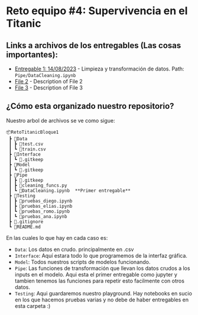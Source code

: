 # Reto equipo #4: Supervivencia en el Titanic

## Links a archivos de los entregables (Las cosas importantes):

- [Entregable 1: 14/08/2023](Pipe/DataCleaning.ipynb) - Limpieza y transformación de datos. Path: `Pipe/DataCleaning.ipynb` 
- [File 2](./path/to/file2.ext) - Description of File 2
- [File 3](./path/to/file3.ext) - Description of File 3

## ¿Cómo esta organizado nuestro repositorio?
Nuestro arbol de archivos se ve como sigue:
```
📦RetoTitanicBloque1
 ┣ 📂Data
 ┃ ┣ 📜test.csv
 ┃ ┗ 📜train.csv
 ┣ 📂Interface
 ┃ ┗ 📜.gitkeep
 ┣ 📂Model
 ┃ ┗ 📜.gitkeep
 ┣ 📂Pipe
 ┃ ┣ 📜.gitkeep
 ┃ ┣ 📜cleaning_funcs.py
 ┃ ┗ 📜DataCleaning.ipynb  **Primer entregable**
 ┣ 📂Testing
 ┃ ┣ 📜pruebas_diego.ipynb
 ┃ ┣ 📜pruebas_elias.ipynb
 ┃ ┗ 📜pruebas_romo.ipynb
 ┃ ┗ 📜pruebas_ana.ipynb
 ┣ 📜.gitignore
 ┗ 📜README.md
```
En las cuales lo que hay en cada caso es:
 - `Data`: Los datos en crudo. principalmente en .csv
 - `Interface`: Aquí estara todo lo que programemos de la interfaz gráfica.
 - `Model`: Todos nuestros scripts de modelos funcionando.
 - `Pipe`: Las funciones de transformación que llevan los datos crudos a los inputs en el modelo. Aqui esta el primer entregable como jupyter y tambien tenemos las funciones para repetir esto facilmente con otros datos.
 - `Testing`: Aqui guardaremos nuestro playground. Hay notebooks en sucio en los que hacemos pruebas varias y no debe de haber entregables en esta carpeta :)

